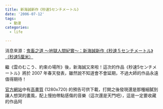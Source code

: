 ```yaml
---
title: 新海誠新作《秒速5センチメートル》
date: '2006-07-12'
tags:
  - 動漫
categories:
  - life

---
```

消息來源：[鬼畜之道 ～地獄人間紀實～：新海誠新作《秒速５センチメートル》（秒速5厘米）](http://www.cuhkacs.org/%7Ealanlee/blog/archives/2006/07/5cm.php)  
  
  
繼《雲のむこう、約束の場所》後，新海誠又來啦！這次的作品《秒速5センチメートル》將於 2007 年春天發表，雖然說不知道會不會延期，不過大師的作品永遠值得期待！  
  
[官方網站](http://5cm.yahoo.co.jp/index.html)中有[高畫質](http://i.yimg.jp/images/evt/5cm/teaser8000k1280_720.wmv) (1280x720) 的預告可供下載，打開之後發現還是那種細膩到讓人想哭的畫風，配上慢拍帶點感傷的音樂（這次還是天門吧），這是一定要收藏的作品阿
